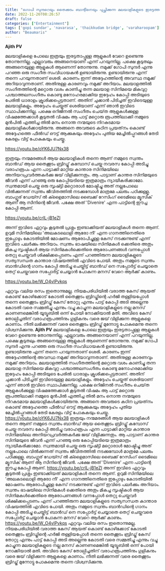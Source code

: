 ```yaml
---
title: "ഗോപി സുന്ദറെയും തൈക്കുടം ബാന്റിനെയും പുച്ഛിക്കുന്ന മലയാളികളുടെ ഇരട്ടത്താപ്പ് വായിച്ചറിയാൻ, കുറിപ്പ്"
date: 2022-11-26T08:26:57
draft: false
categories: ["Entertainment"]
tags: ['gopi sundar', 'navarasa', 'thaikkudam bridge', 'varaharoopam']
author: "Beaumaris"
---
```


<strong>Ajith PV</strong>

മലയാളികളെ പോലെ ഇത്രയും ഇരട്ടതാപ്പുള്ള ആളുകൾ വേറെ ഉണ്ടെന്നു തോന്നുന്നില്ല. എല്ലാവരും അങ്ങനെയാണ് എന്ന് പറയുന്നില്ല. പക്ഷെ കൂടുതലും അങ്ങനെയുള്ള ആളുകൾ ആണെന്ന് തോന്നുന്നു. നമുക്ക്‌ ഗോപി സുന്ദർ എന്നു പറഞ്ഞ ഒരു സംഗീത സംവിധായകൻ ഉണ്ടായിരുന്നു. ഉണ്ടായിരുന്നു എന്ന് തന്നെ പറയുന്നതാണ് ശെരി. കാരണം ഇന്ന് അദ്ദേഹത്തിന്റെ അവസ്ഥ നമുക്ക്‌ അറിയാവുന്നതാണ്. അതിനുള്ള കാരണവും നമുക്ക് അറിയാം. മലയാളത്തിൽ സംഗീതത്തിന്റെ മറ്റൊരു വശം കാണിച്ചു തന്ന മലയാള സിനിമയെ മികവുറ്റ പശ്ചാത്തലസംഗീതം കൊണ്ടു മനോഹരമാക്കിയ ഇദ്ദേഹം കോപ്പി അടിയുടെ പേരിൽ ധാരാളം ക്രൂശിക്കപ്പെട്ടതാണ്. അതിന് ചുക്കാൻ പിടിച്ചത് ഇവിടെയുള്ള മലയാളികളും. അദ്ദേഹം ചെയ്തത് ശെരിയാണ് എന്ന് ഞാൻ ഇവിടെ സ്ഥാപിക്കുന്നില്ല. പക്ഷെ ഒറിജിനൽ സംഗീതം ചെയ്‌ത ആളുകൾക്കുള്ള വിഷമത്തേക്കാൾ കൂടുതൽ വിഷമം ആ പാട്ട് മറ്റൊരു രൂപത്തിലാക്കി നമ്മുടെ മുൻപിൽ എത്തിച്ച തിൽ മനം നൊന്ത നന്മയുടെ നിറകുടമായ മലയാളികൾക്കായിരുന്നു. അങ്ങനെ അവരുടെ കഠിന പ്രയത്‌നം കൊണ്ട് അദ്ദേഹത്തെ ഫീൽഡ് ഔട്ട് ആക്കുകയും അദ്ദേഹം പുതിയ മേച്ചിൽപ്പുറങ്ങൾ തേടി കേരളം വിട്ട് പോകുകയും ചെയ്തു.

https://youtu.be/oYK6JU7Nx38

ഇത്രയും നന്മമരങ്ങൾ ആയ മലയാളികൾ തന്നെ ആണ് നമ്മുടെ സ്വന്തം ബാൻഡ് ആയ തൈക്കൂടം ബ്രിഡ്ജ് കമ്പോസ് ചെയ്ത നവരസ കോപ്പി അടിച്ചു വരാഹരൂപം എന്ന പാട്ടാക്കി മാറ്റിയ കാന്താര സിനിമയിലെ അനിയറപ്രവർത്തകർക്കു ജയ് വിളിക്കുന്നതും. ആ പാട്ടാണ് കാന്തര സിനിമയുടെ ജീവൻ എന്ന് പറഞ്ഞു ഒരു കോപ്പിയടിയെ ഇത്രമാത്രം ന്യായീകരിക്കാമോ. സ്വന്തമായി ചെയ്ത ഒരു സൃഷ്ട്ടി മറ്റൊരാൾ മോഷ്ടിച്ചു അത് നല്ലപോലെ വിൽക്കുന്നത്‌ സ്വന്തം ജീവിതത്തിൽ നടക്കുമ്പോൾ മാത്രമേ പലരും പഠിക്കുള്ളൂ. ബാംഗ്ലൂര് ഡേയ്സ് ൽ ക്ളൈമാസിലെ ബൈക്ക് റേസിംഗ് ടൈമിലെ മ്യൂസിക് ആണ് ആ സീനിന്റെ ജീവൻ. പക്ഷേ അത്‌ 'Divenire' എന്ന പാട്ടിന്റെ ഈച്ച കോപ്പി ആണ്.

https://youtu.be/crlL-jB1eZI

അന്ന് ഇവിടെ ഏറ്റവും കൂടുതൽ പ്രശ്നം ഇണ്ടാക്കിയത് മലയാളികൾ തന്നെ ആണ്. ഉറുമി സിനിമയിലെ 'അലകടലൊളി ആരോ നീ' എന്ന ഗാനത്തിനെതിരെ ഇപ്പോഴും കോടതിയിൽ മോഷണം ആരോപിച്ചുള്ള കേസ്‌ നടക്കുന്നുണ്ട് എന്ന് ഇവിടെ പലർക്കും അറിയാം. സ്വന്തം ഭാഷയിലെ സിനിമകൾ ക്കെതിരെ അതും മികച്ച സൃഷ്ടികൾ ആയ സിനിമകൾക്കെതിരെ ആരോപണങ്ങൾ വന്നപ്പോൾ തെറ്റു ചെയ്തവർ ശിക്ഷിക്കപ്പെടണം എന്ന് പറഞ്ഞിരുന്ന മലയാളികളുടെ സത്യസന്ധത കാന്താര വിഷയത്തിൽ എവിടെ പോയി. അതും നമ്മുടെ സ്വന്തം ബാൻഡിന്റെ ഗാനം കോപ്പി അടിച്ചു ചെയ്തിട്ട് ബാൻഡ് നെ സപ്പോർട്ട് ചെയ്യാതെ തെറ്റ് ചെയ്തവരെ സപ്പോർട്ട് ചെയ്യാൻ പോകുന്ന മനസ് വേറെ ആർക്ക് കാണും.

https://youtu.be/W_O4vlPvkqs

ഏറ്റവും വലിയ രസം ഇതൊന്നുമല്ല. നിയമപരിധിയിൽ വരാത്ത കേസ് ആയത് കൊണ്ട് കോഴിക്കോട് കോടതി തൈക്കൂടം ബ്രിഡ്ജിന്റെ ഹർജി തള്ളിയപ്പോൾ തന്നെ തൈക്കൂടം ബ്രിഡ്ജ് കേസ് തോറ്റു എന്നും പാട്ട് കോപ്പി അടി അല്ലെന്നു കോടതി വരെ സമ്മതിച്ചു എന്നും വച്ചു കാച്ചുന്ന മലയാളികളുടെ നല്ല മനസ് കാണണമെങ്കിൽ യൂട്യൂബിൽ ഒന്ന് പോയി നോക്കിയാൽ മതി. അവിടെ കേസ്‌ തോല്പിച്ചതിന് വരാഹരൂപത്തിനും ഗുളികനും വരെ ജയ് വിളിക്കുന്ന ആളുകളെ കാണാം. നീതി ലഭിക്കുന്നത് വരെ തൈക്കൂടം ബ്രിഡ്ജ് മുന്നോട്ടു പോകുമെന്നു തന്നെ വിശ്വസിക്കുന്നു.
**Ajith PV** മലയാളികളെ പോലെ ഇത്രയും ഇരട്ടതാപ്പുള്ള ആളുകൾ വേറെ ഉണ്ടെന്നു തോന്നുന്നില്ല. എല്ലാവരും അങ്ങനെയാണ് എന്ന് പറയുന്നില്ല. പക്ഷെ കൂടുതലും അങ്ങനെയുള്ള ആളുകൾ ആണെന്ന് തോന്നുന്നു. നമുക്ക്‌ ഗോപി സുന്ദർ എന്നു പറഞ്ഞ ഒരു സംഗീത സംവിധായകൻ ഉണ്ടായിരുന്നു. ഉണ്ടായിരുന്നു എന്ന് തന്നെ പറയുന്നതാണ് ശെരി. കാരണം ഇന്ന് അദ്ദേഹത്തിന്റെ അവസ്ഥ നമുക്ക്‌ അറിയാവുന്നതാണ്. അതിനുള്ള കാരണവും നമുക്ക് അറിയാം. മലയാളത്തിൽ സംഗീതത്തിന്റെ മറ്റൊരു വശം കാണിച്ചു തന്ന മലയാള സിനിമയെ മികവുറ്റ പശ്ചാത്തലസംഗീതം കൊണ്ടു മനോഹരമാക്കിയ ഇദ്ദേഹം കോപ്പി അടിയുടെ പേരിൽ ധാരാളം ക്രൂശിക്കപ്പെട്ടതാണ്. അതിന് ചുക്കാൻ പിടിച്ചത് ഇവിടെയുള്ള മലയാളികളും. അദ്ദേഹം ചെയ്തത് ശെരിയാണ് എന്ന് ഞാൻ ഇവിടെ സ്ഥാപിക്കുന്നില്ല. പക്ഷെ ഒറിജിനൽ സംഗീതം ചെയ്‌ത ആളുകൾക്കുള്ള വിഷമത്തേക്കാൾ കൂടുതൽ വിഷമം ആ പാട്ട് മറ്റൊരു രൂപത്തിലാക്കി നമ്മുടെ മുൻപിൽ എത്തിച്ച തിൽ മനം നൊന്ത നന്മയുടെ നിറകുടമായ മലയാളികൾക്കായിരുന്നു. അങ്ങനെ അവരുടെ കഠിന പ്രയത്‌നം കൊണ്ട് അദ്ദേഹത്തെ ഫീൽഡ് ഔട്ട് ആക്കുകയും അദ്ദേഹം പുതിയ മേച്ചിൽപ്പുറങ്ങൾ തേടി കേരളം വിട്ട് പോകുകയും ചെയ്തു. https://youtu.be/oYK6JU7Nx38 ഇത്രയും നന്മമരങ്ങൾ ആയ മലയാളികൾ തന്നെ ആണ് നമ്മുടെ സ്വന്തം ബാൻഡ് ആയ തൈക്കൂടം ബ്രിഡ്ജ് കമ്പോസ് ചെയ്ത നവരസ കോപ്പി അടിച്ചു വരാഹരൂപം എന്ന പാട്ടാക്കി മാറ്റിയ കാന്താര സിനിമയിലെ അനിയറപ്രവർത്തകർക്കു ജയ് വിളിക്കുന്നതും. ആ പാട്ടാണ് കാന്തര സിനിമയുടെ ജീവൻ എന്ന് പറഞ്ഞു ഒരു കോപ്പിയടിയെ ഇത്രമാത്രം ന്യായീകരിക്കാമോ. സ്വന്തമായി ചെയ്ത ഒരു സൃഷ്ട്ടി മറ്റൊരാൾ മോഷ്ടിച്ചു അത് നല്ലപോലെ വിൽക്കുന്നത്‌ സ്വന്തം ജീവിതത്തിൽ നടക്കുമ്പോൾ മാത്രമേ പലരും പഠിക്കുള്ളൂ. ബാംഗ്ലൂര് ഡേയ്സ് ൽ ക്ളൈമാസിലെ ബൈക്ക് റേസിംഗ് ടൈമിലെ മ്യൂസിക് ആണ് ആ സീനിന്റെ ജീവൻ. പക്ഷേ അത്‌ 'Divenire' എന്ന പാട്ടിന്റെ ഈച്ച കോപ്പി ആണ്. https://youtu.be/crlL-jB1eZI അന്ന് ഇവിടെ ഏറ്റവും കൂടുതൽ പ്രശ്നം ഇണ്ടാക്കിയത് മലയാളികൾ തന്നെ ആണ്. ഉറുമി സിനിമയിലെ 'അലകടലൊളി ആരോ നീ' എന്ന ഗാനത്തിനെതിരെ ഇപ്പോഴും കോടതിയിൽ മോഷണം ആരോപിച്ചുള്ള കേസ്‌ നടക്കുന്നുണ്ട് എന്ന് ഇവിടെ പലർക്കും അറിയാം. സ്വന്തം ഭാഷയിലെ സിനിമകൾ ക്കെതിരെ അതും മികച്ച സൃഷ്ടികൾ ആയ സിനിമകൾക്കെതിരെ ആരോപണങ്ങൾ വന്നപ്പോൾ തെറ്റു ചെയ്തവർ ശിക്ഷിക്കപ്പെടണം എന്ന് പറഞ്ഞിരുന്ന മലയാളികളുടെ സത്യസന്ധത കാന്താര വിഷയത്തിൽ എവിടെ പോയി. അതും നമ്മുടെ സ്വന്തം ബാൻഡിന്റെ ഗാനം കോപ്പി അടിച്ചു ചെയ്തിട്ട് ബാൻഡ് നെ സപ്പോർട്ട് ചെയ്യാതെ തെറ്റ് ചെയ്തവരെ സപ്പോർട്ട് ചെയ്യാൻ പോകുന്ന മനസ് വേറെ ആർക്ക് കാണും. https://youtu.be/W_O4vlPvkqs ഏറ്റവും വലിയ രസം ഇതൊന്നുമല്ല. നിയമപരിധിയിൽ വരാത്ത കേസ് ആയത് കൊണ്ട് കോഴിക്കോട് കോടതി തൈക്കൂടം ബ്രിഡ്ജിന്റെ ഹർജി തള്ളിയപ്പോൾ തന്നെ തൈക്കൂടം ബ്രിഡ്ജ് കേസ് തോറ്റു എന്നും പാട്ട് കോപ്പി അടി അല്ലെന്നു കോടതി വരെ സമ്മതിച്ചു എന്നും വച്ചു കാച്ചുന്ന മലയാളികളുടെ നല്ല മനസ് കാണണമെങ്കിൽ യൂട്യൂബിൽ ഒന്ന് പോയി നോക്കിയാൽ മതി. അവിടെ കേസ്‌ തോല്പിച്ചതിന് വരാഹരൂപത്തിനും ഗുളികനും വരെ ജയ് വിളിക്കുന്ന ആളുകളെ കാണാം. നീതി ലഭിക്കുന്നത് വരെ തൈക്കൂടം ബ്രിഡ്ജ് മുന്നോട്ടു പോകുമെന്നു തന്നെ വിശ്വസിക്കുന്നു.
